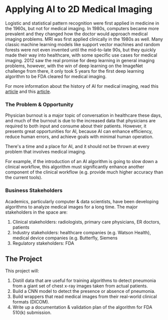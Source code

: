 # Applying AI to 2D Medical Imaging

Logistic and statistical pattern recognition were first applied in medicine in the 1960s, but not for medical imaging. In 1980s, computers became more prevalent and they changed how the doctor would approach medical imaging problems. MRI was first applied clinically in the 1980s as well. Many classic machine learning models like support vector machines and random forests were not even invented until the mid-to-late 90s, but they quickly made their way into healthcare, with some specific use cases for medical imaging. 2012 saw the real promise for deep learning in general imaging problems, however, with the win of deep learning on the ImageNet challenge from there, it only took 5 years for the first deep learning algorithm to be FDA cleared for medical imaging.

For more information about the history of AI for medical imaging, read this [article](https://www.ncbi.nlm.nih.gov/pmc/articles/PMC6268174/) and this [article](https://www.sciencedirect.com/science/article/pii/S1939865419305041).



### The Problem & Opportunity

Physician burnout is a major topic of conversation in healthcare these days, and much of the burnout is due to the increased data that physicians are required to both input and consume about their patients. However, it presents great opportunities for AI, because AI can enhance efficiency, reduce human errors, and achieve goals with minimal human operation.

There's a time and a place for AI, and it should not be thrown at every problem that involves medical imaging.

For example, if the introduction of an AI algorithm is going to slow down a clinical workflow, this algorithm must significantly enhance another component of the clinical workflow (e.g. provide much higher accuracy than the current tools).

### Business Stakeholders

Academics, particularly computer & data scientists, have been developing algorithms to analyze medical images for a long time. The major stakeholders in the space are:

1. Clinical stakeholders: radiologists, primary care physicians, ER doctors, patients
2. Industry stakeholders: healthcare companies (e.g. Watson Health), medical device companies (e.g. Butterfly, Siemens
3. Regulatory stakeholders: FDA

## The Project

This project will:

1. Distill data that are useful for training algorithms to detect pneumonia from a giant set of chest x-ray images taken from actual patients.
2. Build a CNN model to detect the presence or absence of pneumonia.
3. Build wrappers that read medical images from their real-world clinical formats (DICOM).
4. Write up a documentation & validation plan of the algorithm for FDA 510(k) submission.

